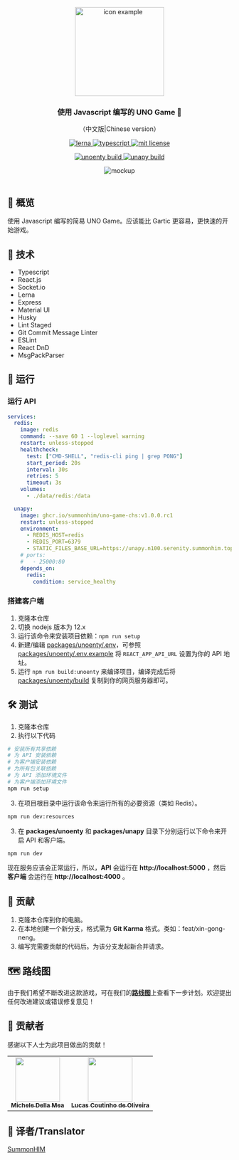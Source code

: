 <p align="center">
	<img src="./assets/uno_icon.png" width="200" alt="icon example" />
</p>	

<h3 align="center">
  使用 Javascript 编写的 UNO Game 🎴
</h3>

<p align="center">
（中文版|Chinese version）
</p>

<p align="center">
	<a href="https://lerna.js.org/">
		<img alt="lerna" src="https://img.shields.io/badge/maintained%20with-lerna-cc00ff.svg" alt="通过 lerna 维护"/>
	</a>
	<a href="https://github.com/microsoft/TypeScript">
		<img alt="typescript" src="https://img.shields.io/badge/typescript-3178c6?logo=typescript&logoColor=fff">
	</a>
	<a href="https://github.com/summonhim/uno-game">
		<img alt="mit license" src="https://img.shields.io/github/license/summonhim/uno-game?color=0051ff" />
	</a>
</p>
<p align="center">
	<a href="https://github.com/summonhim/uno-game">
		<img alt="unoenty build" src="https://github.com/summonhim/uno-game/workflows/Unoenty%20CI/badge.svg" />
	</a>
	<a href="https://github.com/summonhim/uno-game">
		<img alt="unapy build" src="https://github.com/summonhim/uno-game/workflows/Unapy%20CI/badge.svg" />
	</a>
</p>

<p align="center">
	<img src="./assets/main_preview.gif" alt="mockup" />
	<br></br>
	<!-- <a href="https://uno.guilherr.me">Click here to play this game</a> -->
</p>

## 📌 概览

使用 Javascript 编写的简易 UNO Game。应该能比 Gartic 更容易，更快速的开始游戏。

## 🔧 技术

- Typescript
- React.js
- Socket.io
- Lerna
- Express
- Material UI
- Husky
- Lint Staged
- Git Commit Message Linter
- ESLint
- React DnD
- MsgPackParser

## 🚀 运行

### 运行 API

```yaml
services:
  redis:
    image: redis
    command: --save 60 1 --loglevel warning
    restart: unless-stopped
    healthcheck:
      test: ["CMD-SHELL", "redis-cli ping | grep PONG"]
      start_period: 20s
      interval: 30s
      retries: 5
      timeout: 3s
    volumes:
      - ./data/redis:/data

  unapy:
    image: ghcr.io/summonhim/uno-game-chs:v1.0.0.rc1
    restart: unless-stopped
    environment:
      - REDIS_HOST=redis
      - REDIS_PORT=6379
      - STATIC_FILES_BASE_URL=https://unapy.n100.serenity.summonhim.top:8443/assets
    # ports:
    #   - 25000:80
    depends_on:
      redis:
        condition: service_healthy
```

### 搭建客户端

1. 克隆本仓库
2. 切换 nodejs 版本为 12.x
3. 运行该命令来安装项目依赖：`npm run setup`
4. 新建/编辑 [packages/unoenty/.env](packages/unoenty/.env)，可参照 [packages/unoenty/.env.example](packages/unoenty/.env.example) 将 `REACT_APP_API_URL` 设置为你的 API 地址。
5. 运行 `npm run build:unoenty` 来编译项目，编译完成后将 [packages/unoenty/build](packages/unoenty/build) 复制到你的网页服务器即可。

## 🛠️ 测试

1. 克隆本仓库
2. 执行以下代码
```sh
# 安装所有共享依赖
# 为 API 安装依赖
# 为客户端安装依赖
# 为所有包关联依赖
# 为 API 添加环境文件
# 为客户端添加环境文件
npm run setup
```

3. 在项目根目录中运行该命令来运行所有的必要资源（类如 Redis）。
```sh
npm run dev:resources
```

3. 在 **packages/unoenty** 和 **packages/unapy** 目录下分别运行以下命令来开启 API 和客户端。
```sh
npm run dev
```

现在服务应该会正常运行，所以，**API** 会运行在 **http://localhost:5000** ，然后 **客户端** 会运行在 **http://localhost:4000** 。

## 👏 贡献

1. 克隆本仓库到你的电脑。
2. 在本地创建一个新分支，格式需为 **Git Karma** 格式。类如：feat/xin-gong-neng。
3. 编写完需要贡献的代码后。为该分支发起新合并请求。

## 🗺️ 路线图

由于我们希望不断改进这款游戏，可在我们的[**路线图**](https://github.com/guilhermebkel/uno-game/projects/1)上查看下一步计划。欢迎提出任何改进建议或错误修复意见！

## 💫 贡献者

感谢以下人士为此项目做出的贡献！

<table>
  <tr>
    <td align="center">
			<a
				href="https://github.com/ArcaneDiver" 
				title="ArcaneDiver"
			>
				<img src="https://avatars.githubusercontent.com/ArcaneDiver" width="100px;" alt=""/>
				<br />
				<sub>
					<b>Michele Della Mea</b>
				</sub>
			</a>
		</td>
		<td align="center">
			<a
				href="https://github.com/lcscout" 
				title="lcscout"
			>
				<img src="https://avatars.githubusercontent.com/lcscout" width="100px;" alt=""/>
				<br />
				<sub>
					<b>Lucas Coutinho de Oliveira</b>
				</sub>
			</a>
		</td>
  </tr>
</table>

## 📖 译者/Translator

[SummonHIM](https://github.com/SummonHIM)